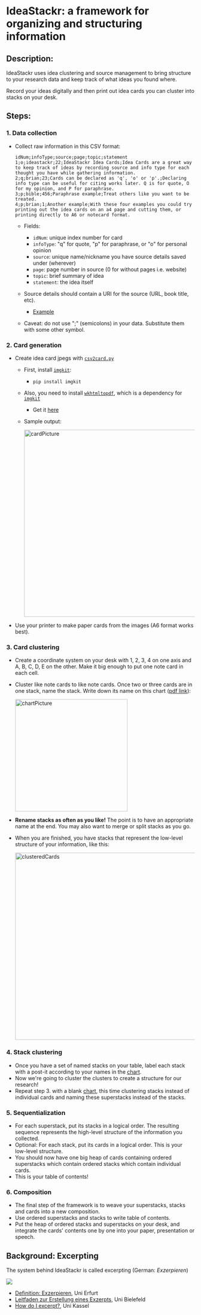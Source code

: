 # IdeaStackr: a framework for organizing and structuring information

## Description:

IdeaStackr uses idea clustering and source management to bring structure to your research data and keep track of what ideas you found where. 

Record your ideas digitally and then print out idea cards you can cluster into stacks on your desk.

## Steps:

### 1. Data collection

- Collect raw information in this CSV format:

  ```csv
  idNum;infoType;source;page;topic;statement
  1;o;ideastackr;22;IdeaStackr Idea Cards;Idea Cards are a great way to keep track of ideas by recording source and info type for each thought you have while gathering information.
  2;q;brian;23;Cards can be declared as 'q', 'o' or 'p'.;Declaring info type can be useful for citing works later. Q is for quote, O for my opinion, and P for paraphrase.
  3;p;bible;456;Paraphrase example;Treat others like you want to be treated.
  4;p;brian;1;Another example;With these four examples you could try printing out the idea cards on an a4 page and cutting them, or printing directly to A6 or notecard format.
  ```
  - Fields:

    - `idNum`: unique index number for card
    - `infoType`: "q" for quote, "p" for paraphrase, or "o" for personal opinion
    - `source`: unique name/nickname you have source details saved under (wherever)
    - `page`: page number in source (0 for without pages i.e. website)
    - `topic`: brief summary of idea
    - `statement`: the idea itself
  
  - Source details should contain a URI for the source (URL, book title, etc). 
    - [Example](sources.txt)
  - Caveat: do not use ";" (semicolons) in your data. Substitute them with some other symbol. 

### 2. Card generation

- Create idea card jpegs with [`csv2card.py`](csv2card.py)
  - First, install [`imgkit`](https://pypi.org/project/imgkit/):
    - `pip install imgkit`
  - Also, you need to install [`wkhtmltopdf`](https://wkhtmltopdf.org/index.html), which is a dependency for [`imgkit`](https://pypi.org/project/imgkit/)
    - Get it [here](https://wkhtmltopdf.org/downloads.html)
  - Sample output:
    
      <img src="cardExample.png" alt="cardPicture" width="500"/>

- Use your printer to make paper cards from the images (A6 format works best).

### 3. Card clustering

- Create a coordinate system on your desk with 1, 2, 3, 4 on one axis and A, B, C, D, E on the other. Make it big enough to put one note card in each cell.
- Cluster like note cards to like note cards. Once two or three cards are in one stack, name the stack. Write down its name on this chart ([pdf link](categoryTable.pdf)):

  [<img src="categoryTable.png" alt="chartPicture" width="300"/>](categoryTable.pdf)

- **Rename stacks as often as you like!** The point is to have an appropriate name at the end. You may also want to merge or split stacks as you go.
- When you are finished, you have stacks that represent the low-level structure of your information, like this:

  <img src="clusterCards.jpg" alt="clusteredCards" width="500"/>

### 4. Stack clustering

- Once you have a set of named stacks on your table, label each stack with a post-it according to your names in the [chart](categoryTable.png).
- Now we're going to cluster the clusters to create a structure for our research!
- Repeat step 3. with a blank [chart](categoryTable.png), this time clustering stacks instead of individual cards and naming these superstacks instead of the stacks.


### 5. Sequentialization

- For each superstack, put its stacks in a logical order. The resulting sequence represents the high-level structure of the information you collected. 
- Optional: For each stack, put its cards in a logical order. This is your low-level structure.
- You should now have one big heap of cards containing ordered superstacks which contain ordered stacks which contain individual cards.
- This is your table of contents!

### 6. Composition

- The final step of the framework is to weave your superstacks, stacks and cards into a new composition. 
- Use ordered superstacks and stacks to write table of contents.
- Put the heap of ordered stacks and superstacks on your desk, and integrate the cards' contents one by one into your paper, presentation or speech.


## Background: Excerpting

The system behind IdeaStackr is called excerpting (German: *Exzerpieren*)

  [![](exzerpiren.jpg)][1]

- [Definition: Exzerpieren](https://www.uni-erfurt.de/seminarfach/kurs/9/#c67025), Uni Erfurt
- [Leitfaden zur Erstellung eines Exzerpts](https://www.uni-bielefeld.de/erziehungswissenschaft//scs/pdf/leitfaeden/studierende/exzerpt.pdf), Uni Bielefeld
- [How do I excerpt?](https://www.uni-kassel.de/uni/index.php?eID=dumpFile&t=f&f=907&token=57252036805e1227831a802f377dde1c13925dbc), Uni Kassel
<!-- - [Exzerpieren](https://www.europa-uni.de/de/struktur/zsfl/institutionen/schreibzentrum/angebote/lehrende/materialien/Exzerpieren.pdf), Europa-Uni Frankfurt (Oder)
- [Leitfaden: Ein Exzerpt erstllen](https://mentoren.philol.uni-leipzig.de/fileadmin/mentoren.philol.uni-leipzig.de/uploads/dokumente/Leitfaden_Exzerpt_01.pdf), Uni Leipzig -->

[1]:https://www.uni-erfurt.de/seminarfach/kurs/9/#c67025
